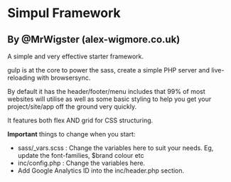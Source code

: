 # Simpul Framework

## By @MrWigster (alex-wigmore.co.uk)

A simple and very effective starter framework.

gulp is at the core to power the sass, create a simple PHP server and live-reloading with browsersync.

By default it has the header/footer/menu includes that 99% of most websites will utilise as well as some basic styling to help you get your project/site/app off the ground very quickly.

It features both flex AND grid for CSS structuring.

**Important** things to change when you start:
* sass/_vars.scss : Change the variables here to suit your needs. Eg, update the font-families, $brand colour etc
* inc/config.php : Change the variables here.
* Add Google Analytics ID into the inc/header.php section.